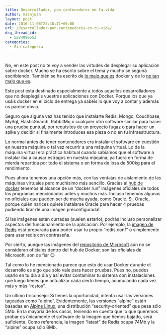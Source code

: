 ```yaml
---
title: Desarrollador, pon contenedores en tu vida
author: msanjuan
layout: post
date: 2016-11-06T23:10:11+00:00
url: /desarrollador-pon-contenedores-en-tu-vida/
dsq_thread_id:
  - 5284090553
categories:
  - Sin categoría

---
```

No, en este post no te voy a vender las virtudes de desplegar su aplicación sobre docker. Mucho se ha escrito sobre el tema y mucho se seguirá escribiendo. También se ha escrito de [lo malo que es][1] docker y de lo [no tan malo que es][2].

Este post está destinado especialmente a todos aquellos desarrolladores que no desplegáis vuestras aplicaciones con Docker. Porque los que ya usáis docker en el ciclo de entrega ya sabéis lo que voy a contar y además os parece obvio.

Seguro que alguna vez has tenido que instalarte Redis, Mongo, Couchbase, MySql, ElasticSearch, RabbitMq o cualquier otro software similar para hacer una prueba puntual, por requisitos de un proyecto fugaz o para hacer un spike y decidir si finalmente introduces esa pieza o no en tu infraestructura.

Lo normal antes de tener contenedores era instalar el software en cuestión en nuestra máquina o tal vez recurrir a una máquina virtual. Lo de la máquina virtual era práctica habitual cuando sabíamos que el software a instalar iba a causar estragos en nuestra máquina, ya fuera en forma de mierda repartida por todo el sistema o en forma de losa de 500kg para el rendimiento.

Pues ahora tenemos una opción más, con las ventajas de aislamiento de las máquinas virtuales pero muchísimo más sencillo. Gracias al [hub de docker][3] tenemos al alcance de un &#8220;docker run&#8221; imágenes oficiales de todos los programas mencionados antes y muchos más. Incluso tenemos algunas no oficiales que pueden ser de mucha ayuda, como Oracle. Si, Oracle, porque quién narices quiere instalarse Oracle para hacer 4 pruebas pudiendo tirar de una imagen preconfigurada!.

Si las imágenes están curradas (suelen estarlo), podrás incluso personalizar aspectos del funcionamiento de la aplicación. Por ejemplo, la [imagen de Redis][4] está preparada para poder usar tu propio &#8220;redis.conf&#8221; o simplemente para usar redis con contraseña.

Por cierto, aunque las imágenes del [repositorio de Microsoft][5] aún no se consideran oficiales dentro del hub de Docker, son las oficiales de Microsoft, son de fiar 😉

Tal como lo he mencionado parece que esto de usar Docker durante el desarrollo es algo que sólo vale para hacer pruebas. Pues no, puedes usarlo en tu día a día y así evitar contaminar tu sistema con instalaciones que luego tienes que actualizar cada cierto tiempo, acumulando cada vez más y más &#8220;restos&#8221;.

Un último briconsejo: Si tienes la oportunidad, intenta usar las versiones tageadas como &#8220;alpine&#8221;. Evidentemente, las versiones &#8220;alpine&#8221; están basadas en [Alpine Linux][6], una distribución &#8220;security-oriented&#8221; que pesa sólo 5Mb. En la mayoría de los casos, teniendo en cuenta que lo que queremos probar es únicamente el software de la imagen que hemos bajado, será suficiente. Como referencia, la imagen &#8220;latest&#8221; de Redis ocupa 74Mb y la &#8220;alpine&#8221; ocupa sólo 8Mb.

 [1]: https://thehftguy.wordpress.com/2016/11/01/docker-in-production-an-history-of-failure/
 [2]: http://patrobinson.github.io/2016/11/05/docker-in-production/
 [3]: https://hub.docker.com/
 [4]: https://hub.docker.com/_/redis/
 [5]: https://hub.docker.com/r/microsoft/
 [6]: https://alpinelinux.org/